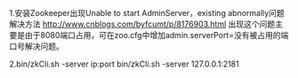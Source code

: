 1.安装Zookeeper出现Unable to start AdminServer，existing abnormally问题解决方法
  http://www.cnblogs.com/byfcumt/p/8176903.html
  出现这个问题主要是由于8080端口占用，可在zoo.cfg中增加admin.serverPort=没有被占用的端口号解决问题。

2.bin/zkCli.sh -server ip:port
  bin/zkCli.sh -server 127.0.0.1:2181

